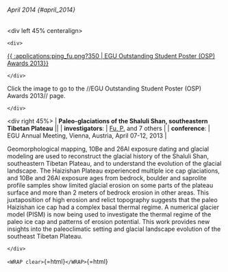 ###### April 2014 {#april_2014}

\<div left 45% centeralign\>

```{=html}
<div>
```
[{{ :applications:ping\_fu.png?350 \| EGU Outstanding Student Poster
(OSP) Awards
2013}}](http://www.egu.eu/awards-medals/union-osp-award/2013/ping-fu/)

```{=html}
</div>
```
Click the image to go to the //EGU Outstanding Student Poster (OSP)
Awards 2013// page.

```{=html}
</div>
```
\<div right 45%\> \| **Paleo-glaciations of the Shaluli Shan,
southeastern Tibetan Plateau** \|\| \| **investigators**: \| [Fu,
P.](http://fuping1.blogspot.com) and 7 others \| \|
**conference**: \| EGU Annual Meeting, Vienna, Austria, April 07-12,
2013 \|

Geomorphological mapping, 10Be and 26Al exposure dating and glacial
modeling are used to reconstruct the glacial history of the Shaluli
Shan, southeastern Tibetan Plateau, and to understand the evolution of
the glacial landscape. The Haizishan Plateau experienced multiple ice
cap glaciations, and 10Be and 26Al exposure ages from bedrock, boulder
and saprolite profile samples show limited glacial erosion on some parts
of the plateau surface and more than 2 meters of bedrock erosion in
other areas. This juxtaposition of high erosion and relict topography
suggests that the paleo Haizishan ice cap had a complex basal thermal
regime. A numerical glacier model (PISM) is now being used to
investigate the thermal regime of the paleo ice cap and patterns of
erosion potential. This work provides new insights into the
paleoclimatic setting and glacial landscape evolution of the southeast
Tibetan Plateau.

```{=html}
</div>
```
`<WRAP clear>`{=html}`</WRAP>`{=html}
